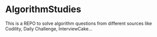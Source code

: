 # AlgorithmStudies
This is a REPO to solve algorithm questions from different sources like Codility, Daily Challenge, InterviewCake...
